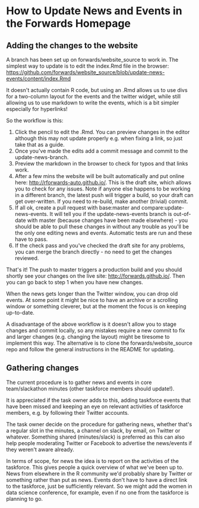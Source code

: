 # How to Update News and Events in the Forwards Homepage

## Adding the changes to the website

A branch has been set up on forwards/website_source to work in. The simplest way to update is to edit the index.Rmd file in the 
browser: https://github.com/forwards/website_source/blob/update-news-events/content/index.Rmd

It doesn't actually contain R code, but using an .Rmd allows us to use divs for a two-column layout for the events and the 
twitter widget, while still allowing us to use markdown to write the events, which is a bit simpler especially for hyperlinks!

So the workflow is this: 
1. Click the pencil to edit the .Rmd. You can preview changes in the editor although this may not update properly e.g. when 
fixing a link, so just take that as a guide.
2. Once you've made the edits add a commit message and commit to the update-news-branch.
3. Preview the markdown in the browser to check for typos and that links work.
4. After a few mins the website will be built automatically and put online here: http://rforwards-auto.github.io/. This is the 
draft site, which allows you to check for any issues. Note if anyone else happens to be working in a different branch, the 
latest push will trigger a build, so your draft can get over-written. If you need to re-build, make another (trivial) commit.
5. If all ok, create a pull request with base:master and compare:update-news-events. It will tell you if the update-news-events 
branch is out-of-date with master (because changes have been made elsewhere) - you should be able to pull these changes in 
without any trouble as you'll be the only one editing news and events. Automatic tests are run and these have to pass.
6. If the check pass and you've checked the draft site for any problems, you can merge the branch directly - no need to get 
the changes reviewed.

That's it! The push to master triggers a production build and you should shortly see your changes on the live site: 
http://forwards.github.io/. Then you can go back to step 1 when you have new changes.

When the news gets longer than the Twitter window, you can drop old events. At some point it might be nice to have an archive or 
a scrolling window or something cleverer, but at the moment the focus is on keeping up-to-date.

A disadvantage of the above workflow is it doesn't allow you to stage changes and commit locally, so any mistakes require a new 
commit to fix and larger changes (e.g. changing the layout) might be tiresome to implement this way. The alternative is to 
clone the forwards/website_source repo and follow the general instructions in the README for updating.

## Gathering changes

The current procedure is to gather news and events in core team/slackathon minutes (other taskforce members should update!). 

It is appreciated if the task owner adds to this, adding taskforce events that have been missed and keeping an eye on relevant 
activities of taskforce members, e.g. by following their Twitter accounts.

The task owner decide on the procedure for gathering news, whether that's a regular slot in the minutes, a channel on slack, 
by email, on Twitter or whatever. Something shared (minutes/slack) is preferred as this can also help people moderating Twitter 
or Facebook to advertise the news/events if they weren't aware already.

In terms of scope, for news the idea is to report on the activities of the taskforce. This gives people a quick overview of what we've been up to. News from elsewhere in the R community we'd probably share by Twitter or something rather than put as news.  Events don't have to have a direct link to the taskforce, just be sufficiently relevant. So we might add the women in data science conference, for example, even if no one from the taskforce is planning to go. 
